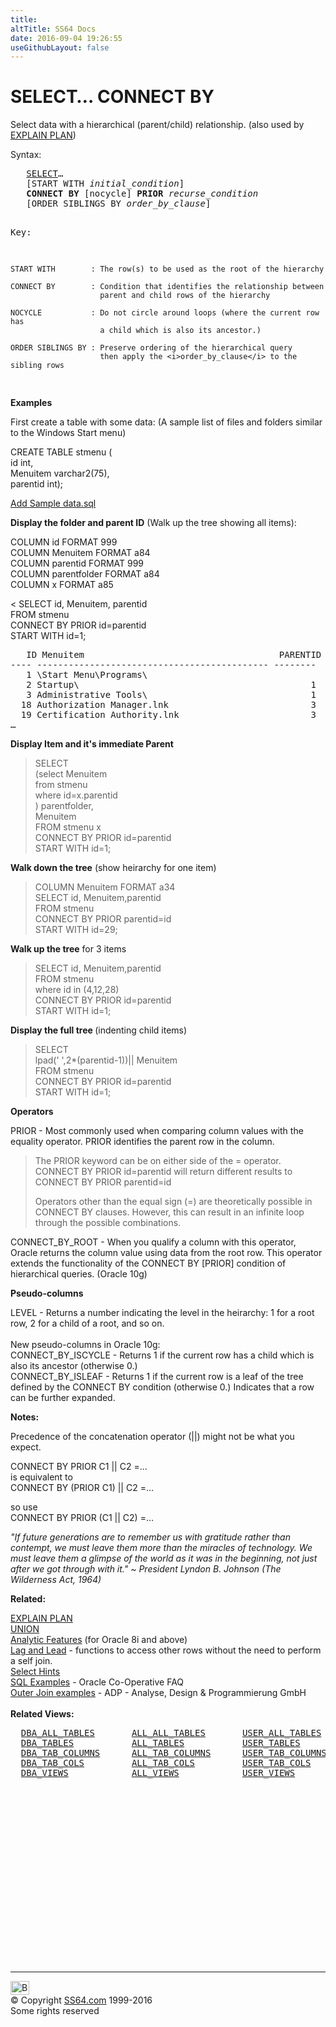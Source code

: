```yaml
---
title:
altTitle: SS64 Docs
date: 2016-09-04 19:26:55
useGithubLayout: false
---
```

<!-- #BeginLibraryItem "/Library/head_ora.lbi" --><!-- #EndLibraryItem --><h1>SELECT… CONNECT BY</h1> 
<p>Select data with a hierarchical  (parent/child) relationship. (also used by <a href="explain.html">EXPLAIN PLAN</a>)</p>
<p>  Syntax:</p>
<pre>   <a href="select.html">SELECT</a>… 
   [START WITH <i>initial_condition</i>]
   <b>CONNECT BY </b>[nocycle] <b>PRIOR</b> <i>recurse_condition
</i>   [ORDER SIBLINGS BY <i>order_by_clause</i>]

 Key:

    START WITH        : The row(s) to be used as the root of the hierarchy

    CONNECT BY        : Condition that identifies the relationship between
                        parent and child rows of the hierarchy

    NOCYCLE           : Do not circle around loops (where the current row has
                        a child which is also its ancestor.)

    ORDER SIBLINGS BY : Preserve ordering of the hierarchical query 
                        then apply the <i>order_by_clause</i> to the sibling rows
</pre>
<p><b>Examples</b></p>
<p>First create a table with some  data: (A sample list of files and folders similar to the Windows Start menu) </p>
<p>CREATE TABLE stmenu (<br>
  id int,<br>
  Menuitem varchar2(75),<br>
parentid int);</p>
<p><a href="connectby.sql.txt">Add Sample data.sql</a> </p>
<p><b>Display the folder and parent ID</b> (Walk up the tree showing all items):</p>
<p>COLUMN id FORMAT 999<br>
  COLUMN Menuitem FORMAT a84<br>
  COLUMN parentid FORMAT 999<br>
  COLUMN parentfolder FORMAT a84<br>
  COLUMN x FORMAT a85</p>
<p>&lt;  SELECT id, Menuitem, parentid<br>
  FROM stmenu<br>
  CONNECT BY PRIOR id=parentid<br>
START WITH id=1;</p>
<pre>   ID Menuitem                                     PARENTID
---- -------------------------------------------- --------
   1 \Start Menu\Programs\
   2 Startup\                                            1
   3 Administrative Tools\                               1
  18 Authorization Manager.lnk                           3
  19 Certification Authority.lnk                         3
…</pre>
<p><b>Display Item and it's immediate Parent </b></p>
<blockquote>
  <p>SELECT<br>
    (select Menuitem<br>
    from stmenu<br>
    where id=x.parentid<br>
    ) parentfolder, <br>
    Menuitem<br>
    FROM stmenu x<br>
    CONNECT BY PRIOR id=parentid<br>
    START WITH id=1;</p>
</blockquote>
<p><b>Walk down the tree</b> (show heirarchy for one item)</p>
<blockquote>
  <p>COLUMN Menuitem FORMAT a34<br>
    SELECT id, Menuitem,parentid<br>
    FROM stmenu<br>
    CONNECT BY PRIOR parentid=id<br>
    START WITH id=29;</p>
</blockquote>
<p><b>Walk up the tree</b> for 3 items</p>
<blockquote>
  <p>  SELECT id, Menuitem,parentid<br>
    FROM stmenu<br>
    where id in (4,12,28)<br>
    CONNECT BY PRIOR id=parentid<br>
  START WITH id=1;</p>
</blockquote>
<p><b>Display the full tree </b>(indenting child items) </p>
<blockquote>
  <p>  SELECT<br>
    lpad(' ',2*(parentid-1))|| Menuitem<br>
    FROM stmenu<br>
    CONNECT BY PRIOR id=parentid<br>
  START WITH id=1;</p>
</blockquote>
<p><b>Operators</b></p>
<p>PRIOR - Most commonly used when comparing column values with the equality operator. PRIOR identifies the parent row in the column. </p>
<blockquote>
  <p>The PRIOR keyword can be on either side of the = operator. CONNECT BY PRIOR id=parentid will return different results to CONNECT BY PRIOR parentid=id</p>
  <p>Operators other than the equal sign (=) are theoretically possible in CONNECT BY clauses. However, this can result in an infinite loop through the possible combinations.</p>
</blockquote>
<p>CONNECT_BY_ROOT - When you qualify a column with this operator, Oracle returns the column value using data from the root row. This operator extends the functionality of the CONNECT BY [PRIOR] condition of hierarchical queries. (Oracle 10g) </p>
<p><b>Pseudo-columns</b></p>
<p>LEVEL - Returns a number indicating the level in the heirarchy: 1 for a root row, 2 for a child of a root, and so on.<br>
  <br>
  New pseudo-columns in Oracle 10g: <br>CONNECT_BY_ISCYCLE - Returns 1 if the current row has a child which is also its ancestor (otherwise 0.)<br>
CONNECT_BY_ISLEAF - Returns 1 if the current row is a leaf of the tree defined by the CONNECT BY condition (otherwise 0.) Indicates that a  row can be further expanded.</p>
<p><b>Notes:</b></p>
<p>Precedence of the concatenation operator (||) might not be what you expect.</p>
<p><span class="code">CONNECT BY PRIOR C1 || C2 =…</span><br>
  is equivalent to <br>
  <span class="code">CONNECT BY  (PRIOR C1) || C2 =…</span></p>
<p>so use<br>
  <span class="code">CONNECT BY PRIOR (C1 || C2) =…</span></p>
<p><span class="quote"><i>"If future generations are to remember us with gratitude rather than contempt, we must leave them more than the miracles of technology. We must leave them a glimpse of the world as it was in the beginning, not just after we got through with it." ~ President Lyndon B. Johnson (The Wilderness Act, 1964)</i></span></p>
<p><b> Related:</b></p>
<p><a href="insert.html">  </a><a href="explain.html">EXPLAIN PLAN</a><a href="insert.html"> <br>
  </a>
  <a href="union.html">UNION</a>  <br>
<a href="syntax-analytic.html">Analytic Features</a> (for Oracle 8i and above)<br>
<a href="syntax-analytic-lead.html">Lag and Lead</a> - functions to access  other rows without the need to perform a self join.<br>
  <a href="select_hints.html">Select Hints </a><b><br>
  </b><a href="http://www.jlcomp.demon.co.uk/faq/ind_faq.html#SQL_techniques">SQL Examples</a> - Oracle Co-Operative FAQ<b><br>
  </b><a href="http://www.adp-gmbh.ch/ora/sql/outer_join.html"> Outer Join examples</a> - ADP - Analyse, Design &amp; Programmierung GmbH<br>
  <br>
<b>Related Views:</b></p>
<pre>  <a href="../orad/DBA_ALL_TABLES.html">DBA_ALL_TABLES</a>       <a href="../orad/ALL_ALL_TABLES.html">ALL_ALL_TABLES</a>       <a href="../orad/USER_ALL_TABLES.html">USER_ALL_TABLES</a>
  <a href="../orad/DBA_TABLES.html">DBA_TABLES</a>           <a href="../orad/ALL_TABLES.html">ALL_TABLES</a>           <a href="../orad/USER_TABLES.html">USER_TABLES</a>         <a href="../orad/TAB.html">TAB</a>
  <a href="../orad/DBA_TAB_COLUMNS.html">DBA_TAB_COLUMNS</a>      <a href="../orad/ALL_TAB_COLUMNS.html">ALL_TAB_COLUMNS</a>      <a href="../orad/USER_TAB_COLUMNS.html">USER_TAB_COLUMNS</a> 
  <a href="../orad/DBA_TAB_COLS.html">DBA_TAB_COLS</a>         <a href="../orad/ALL_TAB_COLS.html">ALL_TAB_COLS</a>         <a href="../orad/USER_TAB_COLS.html">USER_TAB_COLS</a> 
  <a href="../orad/DBA_VIEWS.html">DBA_VIEWS</a>            <a href="../orad/ALL_VIEWS.html">ALL_VIEWS</a>            <a href="../orad/USER_VIEWS.html">USER_VIEWS</a>
                                                                <a href="../orad/DICTIONARY.html">DICTIONARY</a>
                                                                <a href="../orad/DICT_COLUMNS.html">DICT_COLUMNS</a></pre><!-- #BeginLibraryItem "/Library/foot_ora.lbi" --><p>
<!-- oracle-footer -->
<ins class="adsbygoogle" style="display:inline-block;width:300px;height:250px" data-ad-client="ca-pub-6140977852749469" data-ad-slot="4275490898"></ins>
<script>
(adsbygoogle = window.adsbygoogle || []).push({});
</script></p>
<hr>
<div id="bl" class="footer"><a href="connectby.html#"><img src="../images/top.png" width="30" height="22" alt="Back to the Top"></a></div>
<div id="br" class="footer, tagline">© Copyright <a href="../index.html">SS64.com</a> 1999-2016<br>
Some rights reserved</div><!-- #EndLibraryItem -->

